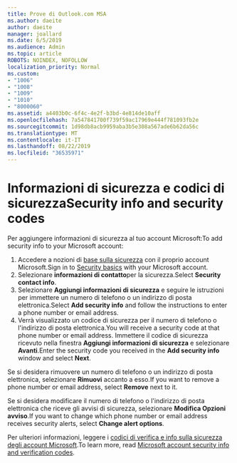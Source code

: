```yaml
---
title: Prove di Outlook.com MSA
ms.author: daeite
author: daeite
manager: joallard
ms.date: 6/5/2019
ms.audience: Admin
ms.topic: article
ROBOTS: NOINDEX, NOFOLLOW
localization_priority: Normal
ms.custom:
- "1006"
- "1008"
- "1009"
- "1010"
- "8000060"
ms.assetid: a4403b0c-6f4c-4e2f-b3bd-4e814de10aff
ms.openlocfilehash: 7a547841700f739f59ac17969e444f781093fb2e
ms.sourcegitcommit: 1d98db8acb9959aba3b5e308a567ade6b62da56c
ms.translationtype: MT
ms.contentlocale: it-IT
ms.lasthandoff: 08/22/2019
ms.locfileid: "36535971"
---
```

# <a name="security-info-and-security-codes"></a><span data-ttu-id="ad7d8-102">Informazioni di sicurezza e codici di sicurezza</span><span class="sxs-lookup"><span data-stu-id="ad7d8-102">Security info and security codes</span></span>

<span data-ttu-id="ad7d8-103">Per aggiungere informazioni di sicurezza al tuo account Microsoft:</span><span class="sxs-lookup"><span data-stu-id="ad7d8-103">To add security info to your Microsoft account:</span></span>

1. <span data-ttu-id="ad7d8-104">Accedere a nozioni di [base sulla sicurezza](https://account.microsoft.com/security) con il proprio account Microsoft.</span><span class="sxs-lookup"><span data-stu-id="ad7d8-104">Sign in to [Security basics](https://account.microsoft.com/security) with your Microsoft account.</span></span>
1. <span data-ttu-id="ad7d8-105">Selezionare **informazioni di contatto**per la sicurezza.</span><span class="sxs-lookup"><span data-stu-id="ad7d8-105">Select **Security contact info**.</span></span>
1. <span data-ttu-id="ad7d8-106">Selezionare **Aggiungi informazioni di sicurezza** e seguire le istruzioni per immettere un numero di telefono o un indirizzo di posta elettronica.</span><span class="sxs-lookup"><span data-stu-id="ad7d8-106">Select **Add security info** and follow the instructions to enter a phone number or email address.</span></span>
1. <span data-ttu-id="ad7d8-107">Verrà visualizzato un codice di sicurezza per il numero di telefono o l'indirizzo di posta elettronica.</span><span class="sxs-lookup"><span data-stu-id="ad7d8-107">You will receive a security code at that phone number or email address.</span></span> <span data-ttu-id="ad7d8-108">Immettere il codice di sicurezza ricevuto nella finestra **Aggiungi informazioni di sicurezza** e selezionare **Avanti**.</span><span class="sxs-lookup"><span data-stu-id="ad7d8-108">Enter the security code you received in the **Add security info** window and select **Next**.</span></span>

<span data-ttu-id="ad7d8-109">Se si desidera rimuovere un numero di telefono o un indirizzo di posta elettronica, selezionare **Rimuovi** accanto a esso.</span><span class="sxs-lookup"><span data-stu-id="ad7d8-109">If you want to remove a phone number or email address, select **Remove** next to it.</span></span>

<span data-ttu-id="ad7d8-110">Se si desidera modificare il numero di telefono o l'indirizzo di posta elettronica che riceve gli avvisi di sicurezza, selezionare **Modifica Opzioni avviso**.</span><span class="sxs-lookup"><span data-stu-id="ad7d8-110">If you want to change which phone number or email address receives security alerts, select **Change alert options**.</span></span>

<span data-ttu-id="ad7d8-111">Per ulteriori informazioni, leggere i [codici di verifica e info sulla sicurezza degli account Microsoft](https://support.microsoft.com/help/12428/).</span><span class="sxs-lookup"><span data-stu-id="ad7d8-111">To learn more, read [Microsoft account security info and verification codes](https://support.microsoft.com/help/12428/).</span></span>